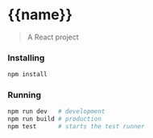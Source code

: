 # {{name}}

> A React project

### Installing
```sh
npm install
```

### Running
```sh
npm run dev   # development
npm run build # production
npm test      # starts the test runner
```
